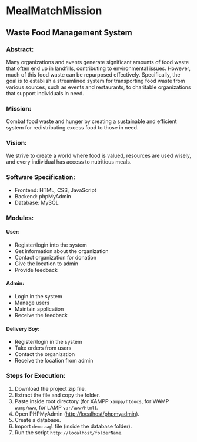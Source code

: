 <h1>MealMatchMission</h1>
<h2>Waste Food Management System</h2>

<h3>Abstract:</h3>
    <p>
        Many organizations and events generate significant amounts of food waste that often end up in landfills, contributing to environmental issues. However, much of this food waste can be repurposed effectively. 
        Specifically, the goal is to establish a streamlined system for transporting food waste from various sources, such as events and restaurants, to charitable organizations that support individuals in need.
    </p>

<h3>Mission:</h3>
    <p>Combat food waste and hunger by creating a sustainable and efficient system for redistributing excess food to those in need.</p>

<h3>Vision:</h3>
    <p>We strive to create a world where food is valued, resources are used wisely, and every individual has access to nutritious meals.</p>

<h3>Software Specification:</h3>
    <ul>
        <li>Frontend: HTML, CSS, JavaScript</li>
        <li>Backend: phpMyAdmin</li>
        <li>Database: MySQL</li>
    </ul>

<h3>Modules:</h3>
    <h4>User:</h4>
    <ul>
        <li>Register/login into the system</li>
        <li>Get information about the organization</li>
        <li>Contact organization for donation</li>
        <li>Give the location to admin</li>
        <li>Provide feedback</li>
    </ul>

<h4>Admin:</h4>
    <ul>
        <li>Login in the system</li>
        <li>Manage users</li>
        <li>Maintain application</li>
        <li>Receive the feedback</li>
    </ul>

<h4>Delivery Boy:</h4>
    <ul>
        <li>Register/login in the system</li>
        <li>Take orders from users</li>
        <li>Contact the organization</li>
        <li>Receive the location from admin</li>
    </ul>

<h3>Steps for Execution:</h3>
    <ol>
        <li>Download the project zip file.</li>
        <li>Extract the file and copy the folder.</li>
        <li>Paste inside root directory (for XAMPP <code>xampp/htdocs</code>, for WAMP <code>wamp/www</code>, for LAMP <code>var/www/Html</code>).</li>
        <li>Open PHPMyAdmin (<a href="http://localhost/phpmyadmin" target="_blank">http://localhost/phpmyadmin</a>).</li>
        <li>Create a database.</li>
        <li>Import <code>demo.sql</code> file (inside the database folder).</li>
        <li>Run the script <code>http://localhost/folderName</code>.</li>
    </ol>
